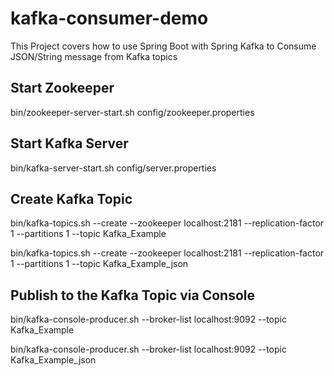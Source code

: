 # kafka-consumer-demo

This Project covers how to use Spring Boot with Spring Kafka to Consume JSON/String message from Kafka topics

<h2>Start Zookeeper</h2>
bin/zookeeper-server-start.sh config/zookeeper.properties

<h2>Start Kafka Server</h2>
bin/kafka-server-start.sh config/server.properties

<h2>Create Kafka Topic</h2>
bin/kafka-topics.sh --create --zookeeper localhost:2181 --replication-factor 1 --partitions 1 --topic Kafka_Example

bin/kafka-topics.sh --create --zookeeper localhost:2181 --replication-factor 1 --partitions 1 --topic Kafka_Example_json

<h2>Publish to the Kafka Topic via Console</h2>
bin/kafka-console-producer.sh --broker-list localhost:9092 --topic Kafka_Example

bin/kafka-console-producer.sh --broker-list localhost:9092 --topic Kafka_Example_json
